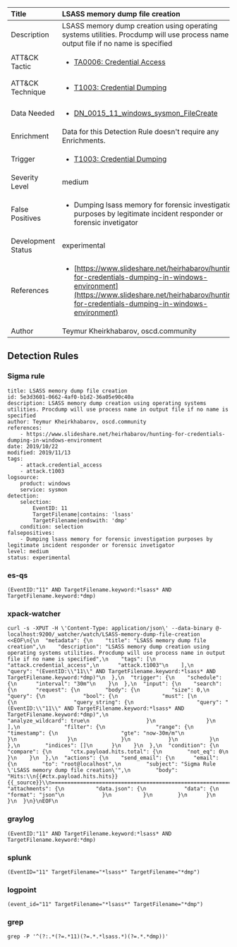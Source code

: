 | Title                | LSASS memory dump file creation                                                                                                                                                 |
|:---------------------|:------------------------------------------------------------------------------------------------------------------------------------------------------------|
| Description          | LSASS memory dump creation using operating systems utilities. Procdump will use process name in output file if no name is specified                                                                                                                                           |
| ATT&amp;CK Tactic    |  <ul><li>[TA0006: Credential Access](https://attack.mitre.org/tactics/TA0006)</li></ul>  |
| ATT&amp;CK Technique | <ul><li>[T1003: Credential Dumping](https://attack.mitre.org/techniques/T1003)</li></ul>  |
| Data Needed          | <ul><li>[DN_0015_11_windows_sysmon_FileCreate](../Data_Needed/DN_0015_11_windows_sysmon_FileCreate.md)</li></ul>  |
| Enrichment           |  Data for this Detection Rule doesn't require any Enrichments.  |
| Trigger              | <ul><li>[T1003: Credential Dumping](../Triggers/T1003.md)</li></ul>  |
| Severity Level       | medium |
| False Positives      | <ul><li>Dumping lsass memory for forensic investigation purposes by legitimate incident responder or forensic invetigator</li></ul>  |
| Development Status   | experimental |
| References           | <ul><li>[https://www.slideshare.net/heirhabarov/hunting-for-credentials-dumping-in-windows-environment](https://www.slideshare.net/heirhabarov/hunting-for-credentials-dumping-in-windows-environment)</li></ul>  |
| Author               | Teymur Kheirkhabarov, oscd.community |


## Detection Rules

### Sigma rule

```
title: LSASS memory dump file creation
id: 5e3d3601-0662-4af0-b1d2-36a05e90c40a
description: LSASS memory dump creation using operating systems utilities. Procdump will use process name in output file if no name is specified
author: Teymur Kheirkhabarov, oscd.community
references:
    - https://www.slideshare.net/heirhabarov/hunting-for-credentials-dumping-in-windows-environment
date: 2019/10/22
modified: 2019/11/13
tags:
    - attack.credential_access
    - attack.t1003
logsource:
    product: windows
    service: sysmon
detection:
    selection:
        EventID: 11
        TargetFilename|contains: 'lsass'
        TargetFilename|endswith: 'dmp'
    condition: selection
falsepositives:
    - Dumping lsass memory for forensic investigation purposes by legitimate incident responder or forensic invetigator
level: medium
status: experimental

```





### es-qs
    
```
(EventID:"11" AND TargetFilename.keyword:*lsass* AND TargetFilename.keyword:*dmp)
```


### xpack-watcher
    
```
curl -s -XPUT -H \'Content-Type: application/json\' --data-binary @- localhost:9200/_watcher/watch/LSASS-memory-dump-file-creation <<EOF\n{\n  "metadata": {\n    "title": "LSASS memory dump file creation",\n    "description": "LSASS memory dump creation using operating systems utilities. Procdump will use process name in output file if no name is specified",\n    "tags": [\n      "attack.credential_access",\n      "attack.t1003"\n    ],\n    "query": "(EventID:\\"11\\" AND TargetFilename.keyword:*lsass* AND TargetFilename.keyword:*dmp)"\n  },\n  "trigger": {\n    "schedule": {\n      "interval": "30m"\n    }\n  },\n  "input": {\n    "search": {\n      "request": {\n        "body": {\n          "size": 0,\n          "query": {\n            "bool": {\n              "must": [\n                {\n                  "query_string": {\n                    "query": "(EventID:\\"11\\" AND TargetFilename.keyword:*lsass* AND TargetFilename.keyword:*dmp)",\n                    "analyze_wildcard": true\n                  }\n                }\n              ],\n              "filter": {\n                "range": {\n                  "timestamp": {\n                    "gte": "now-30m/m"\n                  }\n                }\n              }\n            }\n          }\n        },\n        "indices": []\n      }\n    }\n  },\n  "condition": {\n    "compare": {\n      "ctx.payload.hits.total": {\n        "not_eq": 0\n      }\n    }\n  },\n  "actions": {\n    "send_email": {\n      "email": {\n        "to": "root@localhost",\n        "subject": "Sigma Rule \'LSASS memory dump file creation\'",\n        "body": "Hits:\\n{{#ctx.payload.hits.hits}}{{_source}}\\n================================================================================\\n{{/ctx.payload.hits.hits}}",\n        "attachments": {\n          "data.json": {\n            "data": {\n              "format": "json"\n            }\n          }\n        }\n      }\n    }\n  }\n}\nEOF\n
```


### graylog
    
```
(EventID:"11" AND TargetFilename.keyword:*lsass* AND TargetFilename.keyword:*dmp)
```


### splunk
    
```
(EventID="11" TargetFilename="*lsass*" TargetFilename="*dmp")
```


### logpoint
    
```
(event_id="11" TargetFilename="*lsass*" TargetFilename="*dmp")
```


### grep
    
```
grep -P '^(?:.*(?=.*11)(?=.*.*lsass.*)(?=.*.*dmp))'
```



